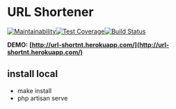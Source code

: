 # URL Shortener

[![Maintainability](https://api.codeclimate.com/v1/badges/78dabe61788e4ae50ea0/maintainability)](https://codeclimate.com/github/vikzh/Url-Shortener/maintainability)[![Test Coverage](https://api.codeclimate.com/v1/badges/78dabe61788e4ae50ea0/test_coverage)](https://codeclimate.com/github/vikzh/Url-Shortener/test_coverage)[![Build Status](https://travis-ci.org/vikzh/Url-Shortener.svg?branch=master)](https://travis-ci.org/vikzh/Url-Shortener)

**DEMO:** **[http://url-shortnt.herokuapp.com/](http://url-shortnt.herokuapp.com/)**

## install local
* make install
* php artisan serve
